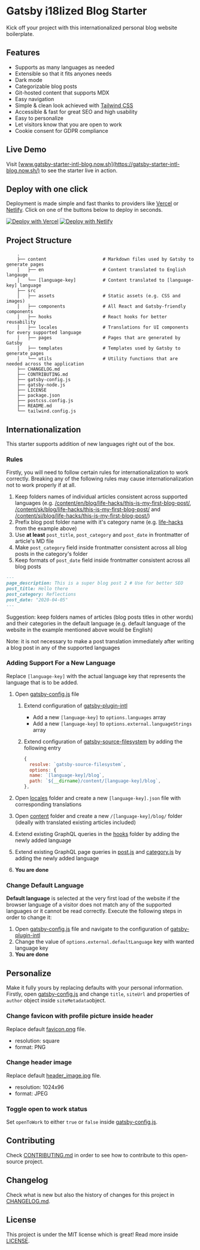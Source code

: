 # Gatsby i18lized Blog Starter

Kick off your project with this internationalized personal blog website boilerplate.

## Features

- Supports as many languages as needed
- Extensible so that it fits anyones needs
- Dark mode
- Categorizable blog posts
- Git-hosted content that supports MDX
- Easy navigation
- Simple & clean look achieved with [Tailwind CSS](https://tailwindcss.com/)
- Accessible & fast for great SEO and high usability
- Easy to personalize
- Let visitors know that you are open to work
- Cookie consent for GDPR compliance

## Live Demo

Visit [www.gatsby-starter-intl-blog.now.sh](https://gatsby-starter-intl-blog.now.sh/) to see the starter live in action.

## Deploy with one click

Deployment is made simple and fast thanks to providers like [Vercel](https://vercel.com) or [Netlify](https://netfliy.com). Click on one of the buttons below to deploy in seconds.

<a href="https://vercel.com/import/git?s=https://github.com/sampittko/gatsby-starter-intl-blog"><img src="https://vercel.com/button" alt="Deploy with Vercel"/></a> <a href="https://app.netlify.com/start/deploy?repository=https://github.com/sampittko/gatsby-starter-intl-blog"><img src="https://www.netlify.com/img/deploy/button.svg" alt="Deploy with Netlify"></a>

## Project Structure

```
    .
    ├── content                     # Markdown files used by Gatsby to generate pages
    │   ├── en                      # Content translated to English langauge
    │   └── [language-key]          # Content translated to [language-key] language
    ├── src
    │   ├── assets                  # Static assets (e.g. CSS and images)
    │   ├── components              # All React and Gatsby-friendly components
    │   ├── hooks                   # React hooks for better reusability
    │   ├── locales                 # Translations for UI components for every supported language
    │   ├── pages                   # Pages that are generated by Gatsby
    │   ├── templates               # Templates used by Gatsby to generate pages
    │   └── utils                   # Utility functions that are needed across the application
    ├── CHANGELOG.md
    ├── CONTRIBUTING.md
    ├── gatsby-config.js
    ├── gatsby-node.js
    ├── LICENSE
    ├── package.json
    ├── postcss.config.js
    ├── README.md
    └── tailwind.config.js

```

## Internationalization

This starter supports addition of new languages right out of the box.

### Rules

Firstly, you will need to follow certain rules for internationalization to work correctly. Breaking any of the following rules may cause internationalization not to work properly if at all.

1. Keep folders names of individual articles consistent across supported languages (e.g. <u>/content/en/blog/life-hacks/this-is-my-first-blog-post/</u>, <u>/content/sk/blog/life-hacks/this-is-my-first-blog-post/</u> and <u>/content/si/blog/life-hacks/this-is-my-first-blog-post/</u>)
2. Prefix blog post folder name with it's category name (e.g. <u>life-hacks</u> from the example above)
3. Use **at least** `post_title`, `post_category` and `post_date` in frontmatter of article's MD file
4. Make `post_category` field inside frontmatter consistent across all blog posts in the category's folder
5. Keep formats of `post_date` field inside frontmatter consistent across all blog posts

```markdown
---
page_description: This is a super blog post 2 # Use for better SEO
post_title: Hello there
post_category: Reflections
post_date: "2020-04-05"
---
```

Suggestion: keep folders names of articles (blog posts titles in other words) and their categories in the default language (e.g. default language of the website in the example mentioned above would be English)

Note: it is not necessary to make a post translation immediately after writing a blog post in any of the supported languages

### Adding Support For a New Language

Replace `[language-key]` with the actual language key that represents the language that is to be added.

1. Open [gatsby-config.js](https://github.com/sampittko/gatsby-starter-intl-blog/blob/main/gatsby-config.js) file

   1. Extend configuration of <u>gatsby-plugin-intl</u>

      - Add a new `[language-key]` to `options.languages` array
      - Add a new `[language-key]` to `options.external.languageStrings` array

   2. Extend configuration of <u>gatsby-source-filesystem</u> by adding the following entry

      ```javascript
      {
        resolve: `gatsby-source-filesystem`,
        options: {
        name: `[language-key]/blog`,
        path: `${__dirname}/content/[language-key]/blog`,
      },
      ```

2. Open [locales](https://github.com/sampittko/gatsby-starter-intl-blog/blob/main/src/locales/) folder and create a new `[language-key].json` file with corresponding translations

3. Open [content](https://github.com/sampittko/gatsby-starter-intl-blog/blob/main/content/) folder and create a new `/[language-key]/blog/` folder (ideally with translated existing articles included)

4. Extend existing GraphQL queries in the [hooks](https://github.com/sampittko/gatsby-starter-intl-blog/blob/main/src/hooks/) folder by adding the newly added language

5. Extend existing GraphQL page queries in [post.js](https://github.com/sampittko/gatsby-starter-intl-blog/blob/main/src/templates/blog/post.js) and [category.js](https://github.com/sampittko/gatsby-starter-intl-blog/blob/main/src/templates/blog/category.js) by adding the newly added language

6. **You are done**

### Change Default Language

**Default language** is selected at the very first load of the website if the browser language of a visitor does not match any of the supported languages or it cannot be read correctly. Execute the following steps in order to change it:

1. Open [gatsby-config.js](https://github.com/sampittko/gatsby-starter-intl-blog/blob/main/gatsby-config.js) file and navigate to the configuration of <u>gatsby-plugin-intl</u>
2. Change the value of `options.external.defaultLanguage` key with wanted language key
3. **You are done**

## Personalize

Make it fully yours by replacing defaults with your personal information. Firstly, open [gatsby-config.js](https://github.com/sampittko/gatsby-starter-intl-blog/blob/main/gatsby-config.js) and change `title`, `siteUrl` and properties of `author` object inside `siteMetadata`object.

### Change favicon with profile picture inside header

Replace default [favicon.png](https://github.com/sampittko/gatsby-starter-intl-blog/blob/main/src/assets/img/favicon.png) file.

- resolution: square
- format: PNG

### Change header image

Replace default [header_image.jpg](https://github.com/sampittko/gatsby-starter-intl-blog/blob/main/src/assets/img/header_image.jpg) file.

- resolution: 1024x96
- format: JPEG

### Toggle open to work status

Set `openToWork` to either `true` or `false` inside [gatsby-config.js](https://github.com/sampittko/gatsby-starter-intl-blog/blob/main/gatsby-config.js).

## Contributing

Check [CONTRIBUTING.md](https://github.com/sampittko/gatsby-starter-intl-blog/blob/main/CONTRIBUTING.md) in order to see how to contribute to this open-source project.

## Changelog

Check what is new but also the history of changes for this project in [CHANGELOG.md](https://github.com/sampittko/gatsby-starter-intl-blog/blob/main/CHANGELOG.md).

## License

This project is under the MIT license which is great! Read more inside [LICENSE](https://github.com/sampittko/gatsby-starter-intl-blog/blob/main/LICENSE).
